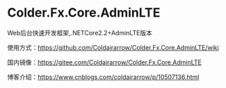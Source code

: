 # Colder.Fx.Core.AdminLTE
Web后台快速开发框架,.NETCore2.2+AdminLTE版本

使用方式：https://github.com/Coldairarrow/Colder.Fx.Core.AdminLTE/wiki

国内镜像：https://gitee.com/Coldairarrow/Colder.Fx.Core.AdminLTE

博客介绍：https://www.cnblogs.com/coldairarrow/p/10507136.html
